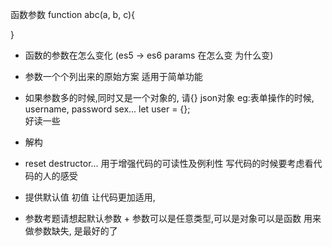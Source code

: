 函数参数 
function abc(a, b, c){

}
- 函数的参数在怎么变化 (es5 -> es6  params 在怎么变 为什么变)


- 参数一个个列出来的原始方案  适用于简单功能
- 如果参数多的时候,同时又是一个对象的, 请{} json对象   eg:表单操作的时候, username, password sex...
  let user = {};  
  好读一些
- 解构
- reset destructor...   用于增强代码的可读性及例利性
  写代码的时候要考虑看代码的人的感受
- 提供默认值 初值 让代码更加适用, 

- 参数考题请想起默认参数 + 参数可以是任意类型,可以是对象可以是函数 
    用来做参数缺失, 是最好的了